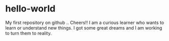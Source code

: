 # hello-world
My first repository on github .. Cheers!!
I am a curious learner who wants to learn or understand new things.
I got some great dreams and I am working to turn them to reality.
